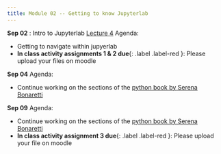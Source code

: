 ```yaml
---
title: Module 02 -- Getting to know Jupyterlab
---
```


**Sep 02**
: Intro to Jupyterlab [Lecture 4](../assets/files/MEA_217-Lecture4)
Agenda:
- Getting to navigate within jupyerlab
- **In class activity assignments 1 & 2 due**{: .label .label-red }: Please upload your files on moodle


**Sep 04**
Agenda:
- Continue working on the sections of the [python book by Serena Bonaretti](https://www.learnpythonwithjupyter.com/assets/book/learn_python_with_jupyter.pdf)


**Sep 09**
Agenda:
- Continue working on the sections of the [python book by Serena Bonaretti](https://www.learnpythonwithjupyter.com/assets/book/learn_python_with_jupyter.pdf)
- **In class activity assignment 3 due**{: .label .label-red }: Please upload your file on moodle
